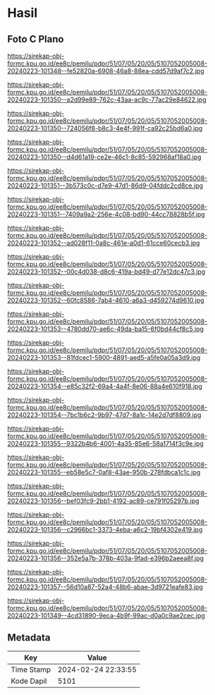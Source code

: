 # Hasil

## Foto C Plano

https://sirekap-obj-formc.kpu.go.id/ee8c/pemilu/pdpr/51/07/05/20/05/5107052005008-20240223-101348--fe52820a-6908-46a8-88ea-cdd57d9af7c2.jpg

https://sirekap-obj-formc.kpu.go.id/ee8c/pemilu/pdpr/51/07/05/20/05/5107052005008-20240223-101350--a2d99e89-762c-43aa-ac9c-77ac29e84622.jpg

https://sirekap-obj-formc.kpu.go.id/ee8c/pemilu/pdpr/51/07/05/20/05/5107052005008-20240223-101350--724056f8-b8c3-4e4f-991f-ca92c25bd6a0.jpg

https://sirekap-obj-formc.kpu.go.id/ee8c/pemilu/pdpr/51/07/05/20/05/5107052005008-20240223-101350--d4d61a19-ce2e-46c1-8c85-592968af18a0.jpg

https://sirekap-obj-formc.kpu.go.id/ee8c/pemilu/pdpr/51/07/05/20/05/5107052005008-20240223-101351--3b573c0c-d7e9-47d1-86d9-04fddc2cd8ce.jpg

https://sirekap-obj-formc.kpu.go.id/ee8c/pemilu/pdpr/51/07/05/20/05/5107052005008-20240223-101351--7409a9a2-256e-4c08-bd90-44cc78828b5f.jpg

https://sirekap-obj-formc.kpu.go.id/ee8c/pemilu/pdpr/51/07/05/20/05/5107052005008-20240223-101352--ad028f11-0a8c-461e-a0d1-61cce60cecb3.jpg

https://sirekap-obj-formc.kpu.go.id/ee8c/pemilu/pdpr/51/07/05/20/05/5107052005008-20240223-101352--00c4d038-d8c6-419a-bd49-d77e12dc47c3.jpg

https://sirekap-obj-formc.kpu.go.id/ee8c/pemilu/pdpr/51/07/05/20/05/5107052005008-20240223-101352--60fc8586-7ab4-4610-a6a3-d459274d9610.jpg

https://sirekap-obj-formc.kpu.go.id/ee8c/pemilu/pdpr/51/07/05/20/05/5107052005008-20240223-101353--4780dd70-ae6c-49da-ba15-6f0bd44cf8c5.jpg

https://sirekap-obj-formc.kpu.go.id/ee8c/pemilu/pdpr/51/07/05/20/05/5107052005008-20240223-101353--81fdcec1-5900-4891-aed5-a5fe0a05a3d9.jpg

https://sirekap-obj-formc.kpu.go.id/ee8c/pemilu/pdpr/51/07/05/20/05/5107052005008-20240223-101354--e85c32f2-69a4-4a4f-8e06-88a4e610f918.jpg

https://sirekap-obj-formc.kpu.go.id/ee8c/pemilu/pdpr/51/07/05/20/05/5107052005008-20240223-101354--7bc1b6c2-9b97-47d7-8a1c-14e2d7df8809.jpg

https://sirekap-obj-formc.kpu.go.id/ee8c/pemilu/pdpr/51/07/05/20/05/5107052005008-20240223-101355--9322b4b6-4001-4a35-85e6-58a1714f3c9e.jpg

https://sirekap-obj-formc.kpu.go.id/ee8c/pemilu/pdpr/51/07/05/20/05/5107052005008-20240223-101355--eb58e5c7-0af8-43ae-950b-278fdbca1c1c.jpg

https://sirekap-obj-formc.kpu.go.id/ee8c/pemilu/pdpr/51/07/05/20/05/5107052005008-20240223-101356--bef03fc9-2bb1-4192-ac89-ce791f05297b.jpg

https://sirekap-obj-formc.kpu.go.id/ee8c/pemilu/pdpr/51/07/05/20/05/5107052005008-20240223-101356--c2966bc1-3373-4eba-a6c2-19bf4302e419.jpg

https://sirekap-obj-formc.kpu.go.id/ee8c/pemilu/pdpr/51/07/05/20/05/5107052005008-20240223-101356--352e5a7b-378b-403a-9fad-e396b2aeea8f.jpg

https://sirekap-obj-formc.kpu.go.id/ee8c/pemilu/pdpr/51/07/05/20/05/5107052005008-20240223-101357--56d10a87-52a4-48b6-abae-3d9721eafe83.jpg

https://sirekap-obj-formc.kpu.go.id/ee8c/pemilu/pdpr/51/07/05/20/05/5107052005008-20240223-101349--4cd31890-9eca-4b9f-99ac-d0a0c9ae2cec.jpg


## Metadata

| Key        | Value               |
| ---------- | ------------------- |
| Time Stamp | 2024-02-24 22:33:55 |
| Kode Dapil | 5101                |



